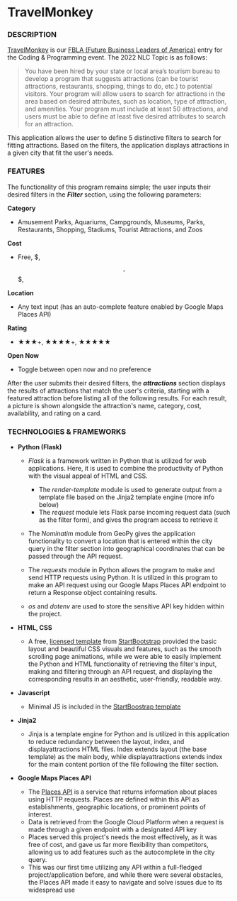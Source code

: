 # TravelMonkey

### **DESCRIPTION**
[TravelMonkey](https://travel-monkey.herokuapp.com/) is our [FBLA (Future Business Leaders of America)](https://www.fbla-pbl.org/) entry for the Coding & Programming event. The 2022 NLC Topic is as follows:
> You have been hired by your state or local area’s tourism bureau to develop
a program that suggests attractions (can be tourist attractions, restaurants,
shopping, things to do, etc.) to potential visitors. Your program will allow
users to search for attractions in the area based on desired attributes, such as
location, type of attraction, and amenities. Your program must include at least
50 attractions, and users must be able to define at least five desired attributes
to search for an attraction.

This application allows the user to define 5 distinctive filters to search for fitting attractions. Based on the filters,
the application displays attractions in a given city that fit the user's needs.


### **FEATURES**
The functionality of this program remains simple; the user inputs their desired filters in the ***Filter*** section, using the following parameters:

**Category**
- Amusement Parks, Aquariums, Campgrounds, Museums, Parks, Restaurants, Shopping, Stadiums, Tourist Attractions, and Zoos

**Cost**
- Free, $, $$, $$$, $$$$

**Location**
- Any text input (has an auto-complete feature enabled by Google Maps Places API)

**Rating**
- ★★★+, ★★★★+, ★★★★★

**Open Now**
- Toggle between open now and  no preference

After the user submits their desired filters, the ***attractions*** section displays the results of attractions that match the user's criteria, starting with a featured attraction before listing all of the following results. For each result, a picture is shown alongside the attraction's name, category, cost, availability, and rating on a card.

### **TECHNOLOGIES & FRAMEWORKS**
- **Python (Flask)**
    - *Flask* is a framework written in Python that is utilized for web applications. Here, it is used to combine the productivity of Python with the visual appeal of HTML and CSS.
        - The *render-template* module is used to generate output from a template file based on the Jinja2 template engine (more info below)
        - The *request* module lets Flask parse incoming request data (such as the filter form), and gives the program access to retrieve it
        
    - The *Nominatim* module from GeoPy gives the application functionality to convert a location that is entered within the city query in the filter section into geographical coordinates that can be passed through the API request.
    - The *requests* module in Python allows the program to make and send HTTP requests using Python. It is utilized in this program to make an API request using our Google Maps Places API endpoint to return a Response object containing results.
    - *os* and *dotenv* are used to store the sensitive API key hidden within the project.


- **HTML, CSS**
    - A free, [licensed template](https://github.com/startbootstrap/startbootstrap-grayscale/blob/master/LICENSE) from [StartBootstrap](https://startbootstrap.com/theme/grayscale) provided the basic layout and beautiful CSS visuals and features, such as the smooth scrolling page animations, while we were able to easily implement the Python and HTML functionality of retrieving the filter's input, making and filtering through an API request, and displaying the corresponding results in an aesthetic, user-friendly, readable way.
- **Javascript**
    - Minimal JS is included in the [StartBoostrap template](https://startbootstrap.com/theme/grayscale)
- **Jinja2**
    - Jinja is a template engine for Python and is utilized in this application to reduce redundancy between the layout, index, and displayattractions HTML files. Index extends layout (the base template) as the main body, while displayattractions extends index for the main content portion of the file following the filter section.

- **Google Maps Places API**
    - The [Places API](https://developers.google.com/maps/documentation/places/web-service) is a service that returns information about places using HTTP requests. Places are defined within this API as establishments, geographic locations, or prominent points of interest.
    - Data is retrieved from the Google Cloud Platform when a request is made through a given endpoint with a designated API key
    - Places served this project's needs the most effectively, as it was free of cost, and gave us far more flexibility than competitors, allowing us to add features such as the autocomplete in the city query.
    - This was our first time utilizing any API within a full-fledged project/application before, and while there were several obstacles, the Places API made it easy to navigate and solve issues due to its widespread use
